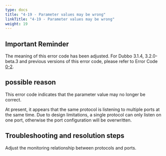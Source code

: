 ```yaml
---
type: docs
title: "4-19 - Parameter values may be wrong"
linkTitle: "4-19 - Parameter values may be wrong"
weight: 19
---
```


## Important Reminder
The meaning of this error code has been adjusted. For Dubbo 3.1.4, 3.2.0-beta.3 and previous versions of this error code, please refer to Error Code [0-2](https://cn.dubbo.apache.org/zh/docs3-v2/java-sdk/faq/0/2/).

## possible reason
This error code indicates that the parameter value may no longer be correct.

At present, it appears that the same protocol is listening to multiple ports at the same time. Due to design limitations, a single protocol can only listen on one port, otherwise the port configuration will be overwritten.

## Troubleshooting and resolution steps
Adjust the monitoring relationship between protocols and ports.

<p style="margin-top: 3rem;"> </p>
